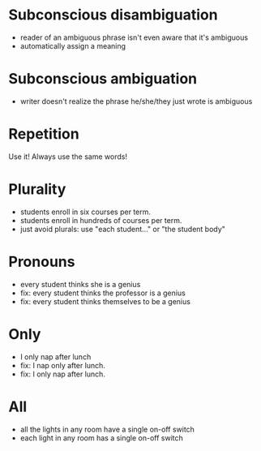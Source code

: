 # Subconscious disambiguation
  - reader of an ambiguous phrase isn't even aware that it's ambiguous
  - automatically assign a meaning

# Subconscious ambiguation
  - writer doesn't realize the phrase he/she/they just wrote is ambiguous

# Repetition
Use it! Always use the same words!

# Plurality
  - students enroll in six courses per term.
  - students enroll in hundreds of courses per term.
  - just avoid plurals: use "each student..." or "the student body"

# Pronouns
  - every student thinks she is a genius
  - fix: every student thinks the professor is a genius
  - fix: every student thinks themselves to be a genius

# Only
  - I only nap after lunch
  - fix: I nap only after lunch.
  - fix: I only nap after lunch.

# All
  - all the lights in any room have a single on-off switch
  - each light in any room has a single on-off switch

